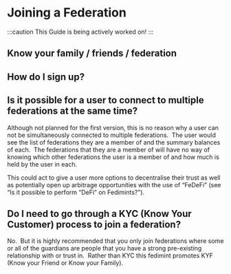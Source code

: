 # Joining a Federation

:::caution
This Guide is being actively worked on!
:::

## Know your family / friends / federation


## How do I sign up?


## Is it possible for a user to connect to multiple federations at the same time?

Although not planned for the first version, this is no reason why a user can not be simultaneously connected to multiple federations.  The user would see the list of federations they are a member of and the summary balances of each.  The federations that they are a member of will have no way of knowing which other federations the user is a member of and how much is held by the user in each.  

This could act to give a user more options to decentralise their trust as well as potentially open up arbitrage opportunities with the use of “FeDeFi” (see “Is it possible to perform “DeFi” on Fedimints?”).

## Do I need to go through a KYC (Know Your Customer) process to join a federation?

No.  But it is highly recommended that you only join federations where some or all of the guardians are people that you have a strong pre-existing relationship with or trust in.  Rather than KYC this fedimint promotes KYF (Know your Friend or Know your Family).